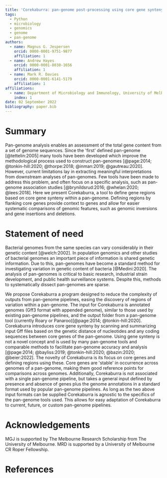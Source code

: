 ```yaml
---
title: 'Corekaburra: pan-genome post-processing using core gene synteny'
tags:  
  - Python
  - microbiology
  - genomics
  - genome
  - pan-genome
authors:
  - name: Magnus G. Jespersen 
    orcid: 0000-0001-9751-9877
    affiliation: 1
  - name: Andrew Hayes
    orcid: 0000-0001-8038-1656
    affiliation: 1
  - name: Mark R. Davies
    orcid: 0000-0001-6141-5179
    affiliation: 1
affiliations:
  - name: Department of Microbiology and Immunology, University of Melbourne at the Peter Doherty Institute for Infection and Immunity, Melbourne, VIC, Australia
    index: 1
date: 02 September 2022  
bibliography: paper.bib
---
```



<!---References like: [@altschul:1990; @mount:2007]--->

# Summary
Pan-genome analysis enables an assessment of the total gene content from a set of genome sequences. Since the 'first' defined pan-genome [@tettelin:2005] many tools have been developed which improve the methodological process used to construct pan-genomes [@page:2014; @tonkin-hill:2020; @thorpe:2018; @inman:2019; @gautreau:2020]. However, current limitations lay in extracting meaningful interpretations from downstream analyses of pan-genomes. Few tools have been made to address this problem, and often focus on a specific analysis, such as pan-genome association studies [@brynildsrud:2016; @whelan:2020; @lees:2018]. Here we present Corekaburra, a tool to define gene regions based on core gene synteny within a pan-genome. Defining regions by flanking core genes provide context to genes and allow for easier systematic comparisons of genomic features, such as genomic inversions and gene insertions and deletions.

# Statement of need
Bacterial genomes from the same species can vary considerably in their genetic content [@welch:2002]. In population genomics and other studies of bacterial genomes an important piece of information is shared genetic information. Due to this, pan-genomes have become a standard method for investigating variation in genetic content of bacteria [@Medini:2020]. The analysis of pan-genomes is critical to basic research, industrial strain development, and public health surveillance systems. Despite this, methods to systematically dissect pan-genomes are sparse.  

We propose Corekaburra a program designed to reduce the complexity of outputs from pan-genome pipelines, easing the discovery of regions of variation within a pan-genome. The input for Corekaburra is annotated genomes (Gff3 format with appended genome), similar to those used by existing pan-genome pipelines, and the output folder from a pan-genome tool (currently Roary or Panaroo)[@page:2014; @tonkin-hill:2020]. Corekaburra introduces core gene synteny by scanning and summarizing input Gff files based on the genetic distance of nucleotides and any coding sequences between core genes of the pan-genome. 
Using gene synteny is not a novel concept and is used by many pan-genome tools and comparable methods to facilitate pan-genome accuracy and analysis [@page:2014; @bayliss:2019; @tonkin-hill:2020; @bazin:2020; @beier:2022]. The novelty of Corekaburra is its focus on core genes and defining regions using these. Core genes are 'stable' in occurrence across genomes of a pan-genome, making them good reference points for comparisons across genomes. Additionally, Corekaburra is not associated with a single pan-genome pipeline, but takes a general input defined by presence and absence of genes plus the genome annotations in a standard format used by popular pan-genome pipelines. As long as the two above input formats can be supplied Corekaburra is agnostic to the specifics of the pan-genome tools used. This allows for easy adaptation of Corekaburra to current, future, or custom pan-genome pipelines.

# Acknowledgements
MGJ is supported by The Melbourne Research Scholarship from The University of Melbourne. MRD is supported by a University of Melbourne CR Roper Fellowship.

# References